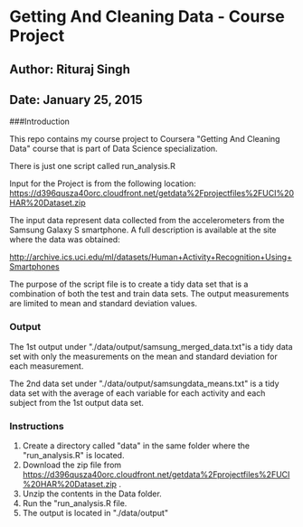 
Getting And Cleaning Data - Course Project
===========================================

Author: Rituraj Singh
-----------------------
Date: January 25, 2015
-----------------------

###Introduction

This repo contains my course project to Coursera "Getting And Cleaning Data" course that is part of Data Science specialization.

There is just one script called run_analysis.R

Input for the Project is from the following location:
https://d396qusza40orc.cloudfront.net/getdata%2Fprojectfiles%2FUCI%20HAR%20Dataset.zip 

The input data represent data collected from the accelerometers from the Samsung Galaxy S smartphone. 
A full description is available at the site where the data was obtained: 

http://archive.ics.uci.edu/ml/datasets/Human+Activity+Recognition+Using+Smartphones 

The purpose of the script file is to create a tidy data set that is a combination of both the test and train data sets.
The output measurements are limited to mean and standard deviation values.

### Output ##
The 1st output under "./data/output/samsung_merged_data.txt"is a tidy data set with only the measurements on the mean and standard deviation for each measurement. 

The 2nd data set under "./data/output/samsungdata_means.txt" is a tidy data set with the average of each variable for each activity and each subject from the 1st output data set.

### Instructions ##

1. Create a directory called "data" in the same folder where the "run_analysis.R" is located.
2. Download the zip file from https://d396qusza40orc.cloudfront.net/getdata%2Fprojectfiles%2FUCI%20HAR%20Dataset.zip .
3. Unzip the contents in the Data folder.
4. Run the "run_analysis.R file.
5. The output is located in "./data/output"
